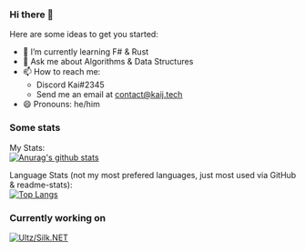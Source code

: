 ### Hi there 👋

Here are some ideas to get you started:

- 🌱 I’m currently learning F# & Rust
- 💬 Ask me about Algorithms & Data Structures
- 📫 How to reach me:
  - Discord Kai#2345
  - Send me an email at [contact@kaij.tech](mailto:contact@kaij.tech)
- 😄 Pronouns: he/him

### Some stats
My Stats:<br>
[![Anurag's github stats](https://github-readme-stats.vercel.app/api?username=HurricanKai&show_icons=true)](https://github.com/anuraghazra/github-readme-stats)

Language Stats (not my most prefered languages, just most used via GitHub & readme-stats):<br>
[![Top Langs](https://github-readme-stats.vercel.app/api/top-langs/?username=HurricanKai)](https://github.com/anuraghazra/github-readme-stats)

### Currently working on

[![Ultz/Silk.NET](https://github-readme-stats.vercel.app/api/pin/?username=Ultz&repo=Silk.NET&show_icons=true&show_owner=true)](https://github.com/Ultz/Silk.NET)
